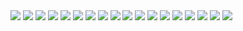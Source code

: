 <img src="./media/presentation/1.png"/>

<img src="./media/presentation/2.png"/>

<img src="./media/presentation/3.png"/>

<img src="./media/presentation/4.png"/>

<img src="./media/presentation/5.png"/>

<img src="./media/presentation/6.png"/>

<img src="./media/presentation/7.png"/>

<img src="./media/presentation/8.png"/>

<img src="./media/presentation/9.png"/>

<img src="./media/presentation/10.png"/>

<img src="./media/presentation/11.png"/>

<img src="./media/presentation/12.png"/>

<img src="./media/presentation/13.png"/>

<img src="./media/presentation/14.png"/>

<img src="./media/presentation/15.png"/>

<img src="./media/presentation/16.png"/>

<img src="./media/presentation/17.png"/>

<img src="./media/presentation/18.png"/>